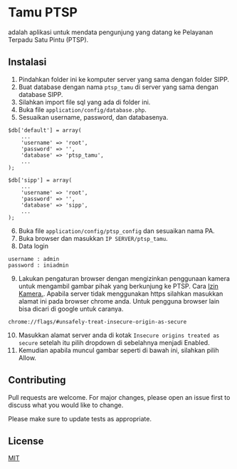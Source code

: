 
# Tamu PTSP

adalah aplikasi untuk mendata pengunjung yang datang ke Pelayanan Terpadu Satu Pintu (PTSP).

## Instalasi

1. Pindahkan folder ini ke komputer server yang sama dengan folder SIPP.
2. Buat database dengan nama `ptsp_tamu` di server yang sama dengan database SIPP.
3. Silahkan import file sql yang ada di folder ini.
4. Buka file `application/config/database.php`.
5. Sesuaikan username, password, dan databasenya.
```
$db['default'] = array(
	...
	'username' => 'root',
	'password' => '',
	'database' => 'ptsp_tamu',
	...
);

$db['sipp'] = array(
	...
	'username' => 'root',
	'password' => '',
	'database' => 'sipp',
	...
);
```
6. Buka file `application/config/ptsp_config` dan sesuaikan nama PA.
7. Buka browser dan masukkan `IP SERVER/ptsp_tamu`.
8. Data login
```
username : admin
password : iniadmin
```
9. Lakukan pengaturan browser dengan mengizinkan penggunaan kamera untuk mengambil gambar pihak yang berkunjung ke PTSP. Cara [Izin Kamera.](https://support.google.com/chrome/answer/2693767). Apabila server tidak menggunakan https silahkan masukkan alamat ini pada browser chrome anda. Untuk pengguna browser lain bisa dicari di google untuk caranya.
```
chrome://flags/#unsafely-treat-insecure-origin-as-secure
```
10. Masukkan alamat server anda di kotak `Insecure origins treated as secure` setelah itu pilih dropdown di sebelahnya menjadi Enabled.
11. Kemudian apabila muncul gambar seperti di bawah ini, silahkan pilih Allow.
## Contributing
Pull requests are welcome. For major changes, please open an issue first to discuss what you would like to change.

Please make sure to update tests as appropriate.

## License
[MIT](https://choosealicense.com/licenses/mit/)